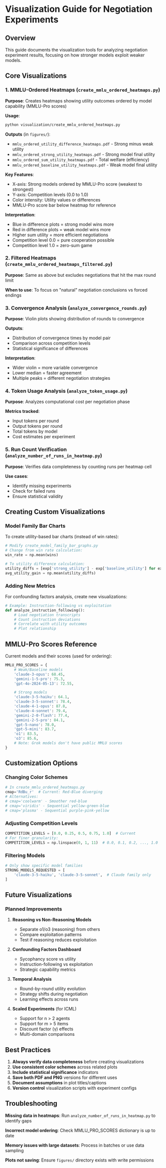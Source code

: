 # Visualization Guide for Negotiation Experiments

## Overview
This guide documents the visualization tools for analyzing negotiation experiment results, focusing on how stronger models exploit weaker models.

## Core Visualizations

### 1. MMLU-Ordered Heatmaps (`create_mmlu_ordered_heatmaps.py`)
**Purpose**: Creates heatmaps showing utility outcomes ordered by model capability (MMLU-Pro scores)

**Usage**:
```bash
python visualization/create_mmlu_ordered_heatmaps.py
```

**Outputs** (in `figures/`):
- `mmlu_ordered_utility_difference_heatmaps.pdf` - Strong minus weak utility
- `mmlu_ordered_strong_utility_heatmaps.pdf` - Strong model final utility
- `mmlu_ordered_sum_utility_heatmaps.pdf` - Total welfare (efficiency)
- `mmlu_ordered_baseline_utility_heatmaps.pdf` - Weak model final utility

**Key Features**:
- X-axis: Strong models ordered by MMLU-Pro score (weakest to strongest)
- Y-axis: Competition levels (0.0 to 1.0)
- Color intensity: Utility values or differences
- MMLU-Pro score bar below heatmap for reference

**Interpretation**:
- Blue in difference plots = strong model wins more
- Red in difference plots = weak model wins more
- Higher sum utility = more efficient negotiations
- Competition level 0.0 = pure cooperation possible
- Competition level 1.0 = zero-sum game

### 2. Filtered Heatmaps (`create_mmlu_ordered_heatmaps_filtered.py`)
**Purpose**: Same as above but excludes negotiations that hit the max round limit

**When to use**: To focus on "natural" negotiation conclusions vs forced endings

### 3. Convergence Analysis (`analyze_convergence_rounds.py`)
**Purpose**: Violin plots showing distribution of rounds to convergence

**Outputs**:
- Distribution of convergence times by model pair
- Comparison across competition levels
- Statistical significance of differences

**Interpretation**:
- Wider violin = more variable convergence
- Lower median = faster agreement
- Multiple peaks = different negotiation strategies

### 4. Token Usage Analysis (`analyze_token_usage.py`)
**Purpose**: Analyzes computational cost per negotiation phase

**Metrics tracked**:
- Input tokens per round
- Output tokens per round
- Total tokens by model
- Cost estimates per experiment

### 5. Run Count Verification (`analyze_number_of_runs_in_heatmap.py`)
**Purpose**: Verifies data completeness by counting runs per heatmap cell

**Use cases**:
- Identify missing experiments
- Check for failed runs
- Ensure statistical validity

## Creating Custom Visualizations

### Model Family Bar Charts
To create utility-based bar charts (instead of win rates):

```python
# Modify create_model_family_bar_graphs.py
# Change from win rate calculation:
win_rate = np.mean(wins)

# To utility difference calculation:
utility_diffs = [exp['strong_utility'] - exp['baseline_utility'] for exp in experiments]
avg_utility_gain = np.mean(utility_diffs)
```

### Adding New Metrics

For confounding factors analysis, create new visualizations:

```python
# Example: Instruction-following vs exploitation
def analyze_instruction_following():
    # Load negotiation transcripts
    # Count instruction deviations
    # Correlate with utility outcomes
    # Plot relationship
```

## MMLU-Pro Scores Reference

Current models and their scores (used for ordering):
```python
MMLU_PRO_SCORES = {
    # Weak/Baseline models
    'claude-3-opus': 68.45,
    'gemini-1-5-pro': 75.3,
    'gpt-4o-2024-05-13': 72.55,

    # Strong models
    'claude-3-5-haiku': 64.1,
    'claude-3-5-sonnet': 78.4,
    'claude-4-1-opus': 87.8,
    'claude-4-sonnet': 79.4,
    'gemini-2-0-flash': 77.4,
    'gemini-2-5-pro': 84.1,
    'gpt-5-nano': 78.0,
    'gpt-5-mini': 83.7,
    'o1': 83.5,
    'o3': 85.6,
    # Note: Grok models don't have public MMLU scores
}
```

## Customization Options

### Changing Color Schemes
```python
# In create_mmlu_ordered_heatmaps.py
cmap='RdBu_r'  # Current: Red-Blue diverging
# Alternatives:
# cmap='coolwarm' - Smoother red-blue
# cmap='viridis' - Sequential yellow-green-blue
# cmap='plasma' - Sequential purple-pink-yellow
```

### Adjusting Competition Levels
```python
COMPETITION_LEVELS = [0.0, 0.25, 0.5, 0.75, 1.0]  # Current
# For finer granularity:
COMPETITION_LEVELS = np.linspace(0, 1, 11)  # 0.0, 0.1, 0.2, ..., 1.0
```

### Filtering Models
```python
# Only show specific model families
STRONG_MODELS_REQUESTED = [
    'claude-3-5-haiku', 'claude-3-5-sonnet',  # Claude family only
]
```

## Future Visualizations

### Planned Improvements

1. **Reasoning vs Non-Reasoning Models**
   - Separate o1/o3 (reasoning) from others
   - Compare exploitation patterns
   - Test if reasoning reduces exploitation

2. **Confounding Factors Dashboard**
   - Sycophancy score vs utility
   - Instruction-following vs exploitation
   - Strategic capability metrics

3. **Temporal Analysis**
   - Round-by-round utility evolution
   - Strategy shifts during negotiation
   - Learning effects across runs

4. **Scaled Experiments** (for ICML)
   - Support for n > 2 agents
   - Support for m > 5 items
   - Discount factor (γ) effects
   - Multi-domain comparisons

## Best Practices

1. **Always verify data completeness** before creating visualizations
2. **Use consistent color schemes** across related plots
3. **Include statistical significance** indicators
4. **Save both PDF and PNG** versions for different uses
5. **Document assumptions** in plot titles/captions
6. **Version control** visualization scripts with experiment configs

## Troubleshooting

**Missing data in heatmaps**: Run `analyze_number_of_runs_in_heatmap.py` to identify gaps

**Incorrect model ordering**: Check MMLU_PRO_SCORES dictionary is up to date

**Memory issues with large datasets**: Process in batches or use data sampling

**Plots not saving**: Ensure `figures/` directory exists with write permissions